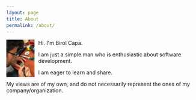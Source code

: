 ```yaml
---
layout: page
title: About
permalink: /about/
---
```


<img style="float: left; margin-right: 10px;" src="/images/capa_resized.jpg">

Hi. I'm Birol Capa. 

I am just a simple man who is enthusiastic about software development. 

I am eager to learn and share.

My views are of my own, and do not necessarily represent the ones of my company/organization.